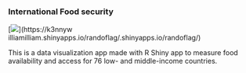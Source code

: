 ### International Food security

[![](https://img.shields.io/badge/Shiny-shinyapps.io-blue?style=flat&labelColor=white&logo=RStudio&logoColor=blue)](https://k3nnyw    illiamilliam.shinyapps.io/randoflag/.shinyapps.io/randoflag/)

This is a data visualization app made with R Shiny app to measure food availability and access for 76 low- and middle-income countries.
